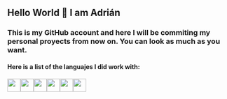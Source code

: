 ## Hello World 👋 I am Adrián
<h3>This is my GitHub account and here I will be commiting my personal proyects from now on. You can look as much as you want.</h3>
<h4>Here is a list of the languajes I did work with:</h4>
<p><img src="https://cdn-icons-png.flaticon.com/512/226/226777.png", width=30, height=30><img src="https://upload.wikimedia.org/wikipedia/commons/4/4f/Csharp_Logo.png", width=30, height=30><img src="https://upload.wikimedia.org/wikipedia/commons/thumb/c/c3/Python-logo-notext.svg/935px-Python-logo-notext.svg.png", width=30, height=30><img src="https://cdn-icons-png.flaticon.com/256/174/174854.png", width=30, height=30><img src="https://upload.wikimedia.org/wikipedia/commons/d/d5/CSS3_logo_and_wordmark.svg", width=30, height=30><img src="https://upload.wikimedia.org/wikipedia/commons/thumb/4/4c/Typescript_logo_2020.svg/1024px-Typescript_logo_2020.svg.png", width=30, height=30></p>
<!--
**AdrianTrr/adriantrr** is a ✨ _special_ ✨ repository because its `README.md` (this file) appears on your GitHub profile.

Here are some ideas to get you started:

- 🔭 I’m currently working on ...
- 🌱 I’m currently learning ...
- 👯 I’m looking to collaborate on ...
- 🤔 I’m looking for help with ...
- 💬 Ask me about ...
- 📫 How to reach me: ...
- 😄 Pronouns: ...
- ⚡ Fun fact: ...
-->
